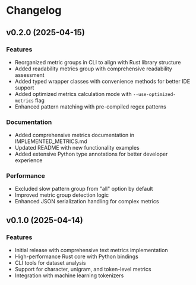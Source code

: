# Changelog

## v0.2.0 (2025-04-15)

### Features
- Reorganized metric groups in CLI to align with Rust library structure
- Added readability metrics group with comprehensive readability assessment
- Added typed wrapper classes with convenience methods for better IDE support
- Added optimized metrics calculation mode with `--use-optimized-metrics` flag
- Enhanced pattern matching with pre-compiled regex patterns

### Documentation
- Added comprehensive metrics documentation in IMPLEMENTED_METRICS.md
- Updated README with new functionality examples
- Added extensive Python type annotations for better developer experience

### Performance
- Excluded slow pattern group from "all" option by default
- Improved metric group detection logic
- Enhanced JSON serialization handling for complex metrics

## v0.1.0 (2025-04-14)

### Features
- Initial release with comprehensive text metrics implementation
- High-performance Rust core with Python bindings
- CLI tools for dataset analysis
- Support for character, unigram, and token-level metrics
- Integration with machine learning tokenizers